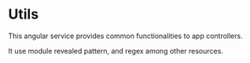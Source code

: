 # Utils

This angular service provides common functionalities to app controllers.

It use module revealed pattern, and regex among other resources.
